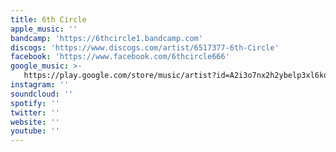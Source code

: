 ```yaml
---
title: 6th Circle
apple_music: ''
bandcamp: 'https://6thcircle1.bandcamp.com'
discogs: 'https://www.discogs.com/artist/6517377-6th-Circle'
facebook: 'https://www.facebook.com/6thcircle666'
google_music: >-
   https://play.google.com/store/music/artist?id=A2i3o7nx2h2ybelp3xl6kon3r2i
instagram: ''
soundcloud: ''
spotify: ''
twitter: ''
website: ''
youtube: ''
---
```

